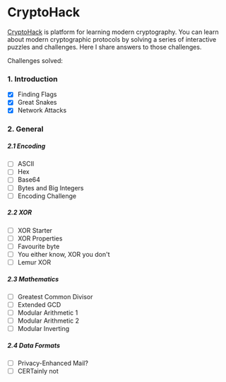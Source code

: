 # CryptoHack
[CryptoHack](https://cryptohack.org/) is platform for learning modern cryptography. You can learn about modern cryptographic protocols by solving a series of interactive puzzles and challenges.
Here I share answers to those challenges.

Challenges solved:
### 1. Introduction
- [x] Finding Flags
- [x] Great Snakes
- [x] Network Attacks
### 2. General
##### 2.1 Encoding
- [ ] ASCII
- [ ] Hex
- [ ] Base64
- [ ] Bytes and Big Integers
- [ ] Encoding Challenge
##### 2.2 XOR
- [ ] XOR Starter
- [ ] XOR Properties
- [ ] Favourite byte
- [ ] You either know, XOR you don't
- [ ] Lemur XOR
##### 2.3 Mathematics
- [ ] Greatest Common Divisor
- [ ] Extended GCD
- [ ] Modular Arithmetic 1
- [ ] Modular Arithmetic 2
- [ ] Modular Inverting
##### 2.4 Data Formats
- [ ] Privacy-Enhanced Mail?
- [ ] CERTainly not
